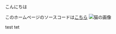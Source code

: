 こんにちは

このホームページのソースコードは[こちら](https://github.com//RN-Fut/SamplePages)
![猫の画像](https://sample.com/img/dog.png)

test tet

